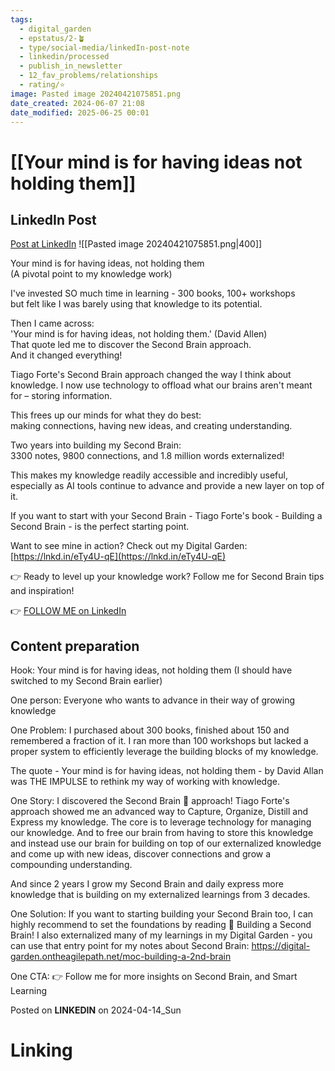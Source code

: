 ```yaml
---
tags:
  - digital_garden
  - epstatus/2-🪴
  - type/social-media/linkedIn-post-note
  - linkedin/processed
  - publish_in_newsletter
  - 12_fav_problems/relationships
  - rating/⭐️
image: Pasted image 20240421075851.png
date_created: 2024-06-07 21:08
date_modified: 2025-06-25 00:01
---
```

# [[Your mind is for having ideas not holding them]]

## LinkedIn Post

[Post at LinkedIn](https://www.linkedin.com/posts/sebastiankamilli_your-mind-is-for-having-ideas-not-holding-activity-7185177462991917057-QrHa?utm_source=share&utm_medium=member_desktop)
![[Pasted image 20240421075851.png|400]]  

Your mind is for having ideas, not holding them  
(A pivotal point to my knowledge work)  
  
I've invested SO much time in learning - 300 books, 100+ workshops  
but felt like I was barely using that knowledge to its potential.  
  
Then I came across:  
'Your mind is for having ideas, not holding them.' (David Allen)  
That quote led me to discover the Second Brain approach.  
And it changed everything!  
  
Tiago Forte's Second Brain approach changed the way I think about knowledge. I now use technology to offload what our brains aren't meant for – storing information.  
  
This frees up our minds for what they do best:  
making connections, having new ideas, and creating understanding.  
  
Two years into building my Second Brain:  
3300 notes, 9800 connections, and 1.8 million words externalized!  
  
This makes my knowledge readily accessible and incredibly useful, especially as AI tools continue to advance and provide a new layer on top of it.  
  
If you want to start with your Second Brain - Tiago Forte's book - Building a Second Brain - is the perfect starting point.  
  
Want to see mine in action? Check out my Digital Garden: [https://lnkd.in/eTy4U-qE](https://lnkd.in/eTy4U-qE)  
  
👉 Ready to level up your knowledge work? Follow me for Second Brain tips and inspiration!

👉 [FOLLOW ME on LinkedIn](https://www.linkedin.com/comm/mynetwork/discovery-see-all?usecase=PEOPLE_FOLLOWS&followMember=sebastiankamilli)

## Content preparation

Hook:
Your mind is for having ideas, not holding them
(I should have switched to my Second Brain earlier)

One person:
Everyone who wants to advance in their way of growing knowledge

One Problem: 
I purchased about 300 books, finished about 150 and remembered a fraction of it.
I ran more than 100 workshops but lacked a proper system to efficiently leverage the building blocks of my knowledge. 

The quote - Your mind is for having ideas, not holding them - by David Allan was THE IMPULSE to rethink my way of working with knowledge. 

One Story:
I discovered the Second Brain 🧠 approach!
Tiago Forte's approach showed me an advanced way to Capture, Organize, Distill and Express my knowledge. The core is to leverage technology for managing our knowledge. And to free our brain from having to store this knowledge and instead use our brain for building on top of our externalized knowledge and come up with new ideas, discover connections and grow a compounding understanding.  

And since 2 years I grow my Second Brain and daily express more knowledge that is building on my externalized learnings from 3 decades. 
  
One Solution:
If you want to starting building your Second Brain too, I can highly recommend to set the foundations by reading 📖 Building a Second Brain! I also externalized many of my learnings in my Digital Garden - you can use that entry point for my notes about Second Brain: https://digital-garden.ontheagilepath.net/moc-building-a-2nd-brain

One CTA:
👉 Follow me for more insights on Second Brain, and Smart Learning

Posted on **LINKEDIN** on 2024-04-14_Sun

# Linking